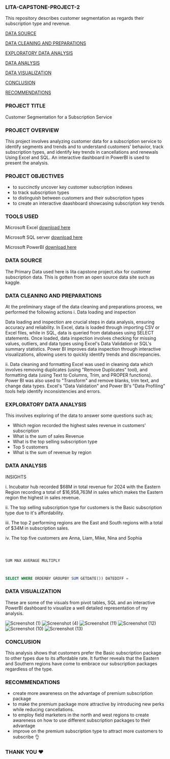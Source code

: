 ### LITA-CAPSTONE-PROJECT-2
This repository describes customer segmentation as regards their subscription type and revenue.

[DATA SOURCE](#data-source)

[DATA CLEANING AND PREPARATIONS](#data-cleaning-and-preparations)

[EXPLORATORY DATA ANALYSIS](#exploratory-data-analysis)

[DATA ANALYSIS](#data-analysis)

[DATA VISUALIZATION](#data-visualization)

[CONCLUSION](#conclusion)

[RECOMMENDATIONS](#recommendations)

### PROJECT TITLE
Customer Segmentation for a Subscription Service
### PROJECT OVERVIEW
This project involves analyzing customer data for a subscription service to identify 
segments and trends and to understand customers' behavior, track subscription types, 
and identify key trends in cancellations and renewals Using Excel and SQL. An interactive dashboard in PowerBI is used to present the analysis.
### PROJECT OBJECTIVES
- to succinctly uncover key customer subscription indexes
- to track subscription types
- to distinguish between customers and their subscription types
- to create an interactive daashboard showcasing subscription key trends
### TOOLS USED
Microsoft Excel
[download here](https://www.microsoft.com)

Microsoft SQL server
[download here](https://www.microsoft.com)

Microsoft PowerBI
[download here](https://www.microsoft.com)

### DATA SOURCE
The Primary Data used here is lita capstone project.xlsx for customer subscription data. This is gotten from an open source data site such as kaggle.
### DATA CLEANING AND PREPARATIONS
At the preliminary stage of the data cleaning and preparations process, we performed the following actions
i. Data loading and inspection

Data loading and inspection are crucial steps in data analysis, ensuring accuracy and reliability. In Excel, data is loaded through importing CSV or Excel files, while in SQL, data is queried from databases using SELECT statements. Once loaded, data inspection involves checking for missing values, outliers, and data types using Excel's Data Validation or SQL's summary statistics. Power BI improves data inspection through interactive visualizations, allowing users to quickly identify trends and discrepancies.

ii. Data cleaning and formatting
Excel was used in cleaning data which involves removing duplicates (using "Remove Duplicates" tool), and formatting data (using Text to Columns, Trim, and PROPER functions). Power BI was also used to  "Transform" and remove blanks, trim text, and change data types. Excel's "Data Validation" and Power BI's "Data Profiling" tools help identify inconsistencies and errors.
### EXPLORATORY DATA ANALYSIS
This involves exploring of the data to answer some questions such as;
- Which region recorded the highest sales revenue in customers' subscription
- What is the sum of sales Revenue
- What is the top selling subscription type
- Top 5 customers
- What is the sum of revenue by region
### DATA ANALYSIS
INSIGHTS

i. Incubator hub recorded $68M in total revenue for 2024 with the Eastern Region recording a total of $16,958,763M in sales which makes the Eastern region the highest in sales revenue.

ii. The top selling subscription type for customers is the Basic subscription type due to it's affordability.

iii. The top 2 performing regions are the East and South regions with a total of $34M in subscription sales.

iv. The top five customers are  Anna, Liam, Mike, Nina and Sophia

```Excel



SUM MAX AVERAGE MULTIPLY
```

```SQL


SELECT WHERE ORDERBY GROUPBY SUM GETDATE()) DATEDIFF =
```

### DATA VISUALIZATION
These are some of the visuals from pivot tables, SQL and an interactive PowerBI dashboard to visualize a well detailed representation of my analysis.

![Screenshot (1)](https://github.com/user-attachments/assets/c954733b-9cf6-4c47-af35-8a00b5bde2c2)
![Screenshot (4)](https://github.com/user-attachments/assets/f4d83cd5-36b3-4f32-84f7-f2adec2b5629)
![Screenshot (11)](https://github.com/user-attachments/assets/41d6a2ba-6aec-4bf1-92f4-cb46fadc7fae)
![Screenshot (12)](https://github.com/user-attachments/assets/22cd9973-8a82-43b1-96b2-b69d24471ae2)
![Screenshot (10)](https://github.com/user-attachments/assets/b98c33e6-3e26-458e-bc70-b8e60203bcec)
![Screenshot (13)](https://github.com/user-attachments/assets/47a07ad6-925e-40f5-bab1-fd026a8fa327)
### CONCLUSION
This analysis shows that customers prefer the Basic subscription package to other types due to its affordable rate. It further reveals that the Eastern and Southern regions have come to embrace our subscription packages regardless of the type.
### RECOMMENDATIONS
- create more awareness on the advantage of premium subscription package
- to make the premium package more attractive by introducing new perks while reducing cancellations.
- to employ field marketers in the north and west regions to create awareness on how to use different subscription packages to their advantage
- improve on the premium subscription type to attract more customers to subscribe 👌
### THANK YOU ❤️





